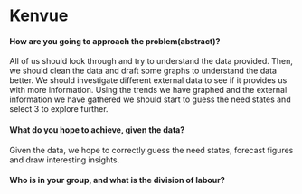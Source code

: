 # Kenvue

#### How are you going to approach the problem(abstract)?
All of us should look through and try to understand the data provided. Then, we should clean the data and draft some graphs to understand the data better. We should investigate different external data to see if it provides us with more information. Using the trends we have graphed and the external information we have gathered we should start to guess the need states and select 3 to explore further. 

#### What do you hope to achieve, given the data?
Given the data, we hope to correctly guess the need states, forecast figures and draw interesting insights. 

#### Who is in your group, and what is the division of labour?
